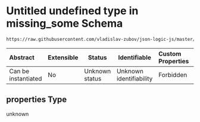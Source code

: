 # Untitled undefined type in missing_some Schema

```txt
https://raw.githubusercontent.com/vladislav-zubov/json-logic-js/master/schemas/operators/accessor/missing_some.json#/properties
```




| Abstract            | Extensible | Status         | Identifiable            | Custom Properties | Additional Properties | Access Restrictions | Defined In                                                                         |
| :------------------ | ---------- | -------------- | ----------------------- | :---------------- | --------------------- | ------------------- | ---------------------------------------------------------------------------------- |
| Can be instantiated | No         | Unknown status | Unknown identifiability | Forbidden         | Allowed               | none                | [missing_some.json\*](operators/accessor/missing_some.json "open original schema") |

## properties Type

unknown

